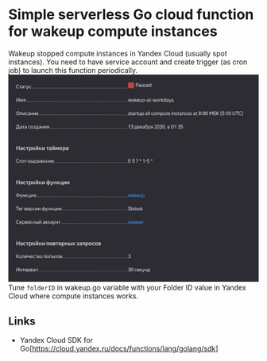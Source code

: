 # Simple serverless Go cloud function for wakeup compute instances

Wakeup stopped compute instances in Yandex Cloud (usually spot instances).
You need to have service account and create trigger (as cron job) to launch this function periodically.
![Trigger example](trigger.png)
Tune `folderID` in wakeup.go variable with your Folder ID value in Yandex Cloud where compute instances works.


## Links

- Yandex Cloud SDK for Go[https://cloud.yandex.ru/docs/functions/lang/golang/sdk]
